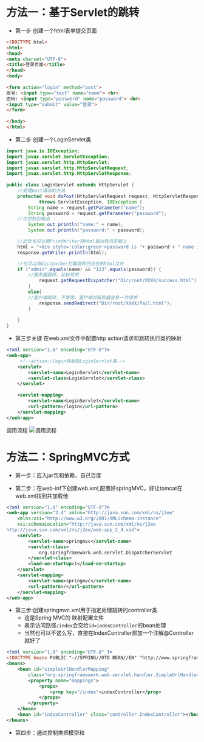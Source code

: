 # 方法一：基于Servlet的跳转

- 第一步
创建一个html表单提交页面
```html
<!DOCTYPE html>
<html>
<head>
<meta charset="UTF-8">
<title>登录页面</title>
</head>
<body>
  
<form action="login" method="post">
账号: <input type="text" name="name"> <br>
密码: <input type="password" name="password"> <br>
<input type="submit" value="登录">
</form>
  
</body>
</html>
```

- 第二步
创建一个LoginServlet类
```java
import java.io.IOException;
import javax.servlet.ServletException;
import javax.servlet.http.HttpServlet;
import javax.servlet.http.HttpServletRequest;
import javax.servlet.http.HttpServletResponse;
  
public class LoginServlet extends HttpServlet {
    //处理post请求的方法
    protected void doPost(HttpServletRequest request, HttpServletResponse response)
            throws ServletException, IOException {
        String name = request.getParameter("name");
        String password = request.getParameter("password");
  	//在控制台输出
        System.out.println("name:" + name);
        System.out.println("password:" + password);

	//此处也可以用PrintWriter将html输出到浏览器上
	html = "<div style='color:green'>password is "+ password + " name is  "+ name+"</div>";
	response.getWriter.println(html);

	//也可以用distpacher拦截跳转已存在的html文件
	if ("admin".equals(name) && "123".equals(password)) {
	    //服务器跳转，比较常用
            request.getRequestDispatcher("Dir/root/XXXX/success.html").forward(request, response);
        }
        else{
	    //客户端跳转，不常用，客户端对服务器会多一次请求
            response.sendRedirect("Dir/root/XXXX/fail.html");
        }
 
    }
}
```

- 第三步关键
在web.xml文件中配置http action请求和跳转执行类的映射
```xml
<?xml version="1.0" encoding="UTF-8"?>
<web-app>
	 <!--action:/login映射到LoginServlet类-->
    <servlet>
        <servlet-name>LoginServlet</servlet-name>
        <servlet-class>LoginServlet</servlet-class>
    </servlet>
 
    <servlet-mapping>
        <servlet-name>LoginServlet</servlet-name>
        <url-pattern>/login</url-pattern>
    </servlet-mapping>   
</web-app>
```

调用流程
![调用流程](http://stepimagewm.how2j.cn/7461.png)


# 方法二：SpringMVC方式

- 第一步：应入jar包和依赖，自己百度

- 第二步：在web-inf下创建web.xml,配置好springMVC，好让tomcat在web.xml找到并加载他
```xml
<?xml version="1.0" encoding="UTF-8"?>
<web-app version="2.4" xmlns="http://java.sun.com/xml/ns/j2ee"
	xmlns:xsi="http://www.w3.org/2001/XMLSchema-instance"
	xsi:schemaLocation="http://java.sun.com/xml/ns/j2ee
http://java.sun.com/xml/ns/j2ee/web-app_2_4.xsd">
	<servlet>
		<servlet-name>springmvc</servlet-name>
		<servlet-class>
			org.springframework.web.servlet.DispatcherServlet
		</servlet-class>
		<load-on-startup>1</load-on-startup>
	</servlet>
	<servlet-mapping>
		<servlet-name>springmvc</servlet-name>
		<url-pattern>/</url-pattern>
	</servlet-mapping>
</web-app>


```
- 第三步:创建springmvc.xml用于指定处理跳转的controller类
  - 这是Spring MVC的 映射配置文件
  - 表示访问路径```/index```会交给```id=indexController```的bean处理
  - 当然也可以不这么写，直接在IndexController那加一个注解@Controller就好了

```xml
<?xml version="1.0" encoding="UTF-8" ?>
<!DOCTYPE beans PUBLIC "-//SPRING//DTD BEAN//EN" "http://www.springframework.org/dtd/spring-beans.dtd">
<beans>
    <bean id="simpleUrlHandlerMapping"
        class="org.springframework.web.servlet.handler.SimpleUrlHandlerMapping">
        <property name="mappings">
            <props>
                <prop key="/index">indexController</prop>
            </props>
        </property>
    </bean>
    <bean id="indexController" class="controller.IndexController"></bean>
</beans>
```

- 第四步：通过控制类把模型和
